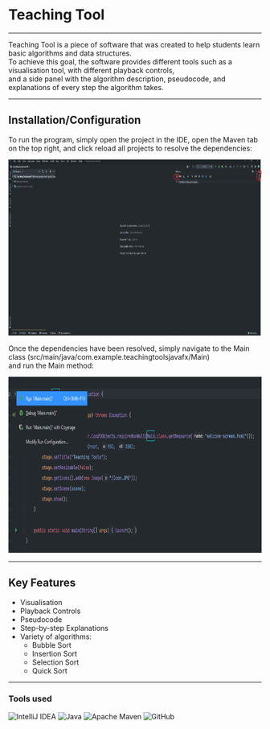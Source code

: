 # Teaching Tool

<hr/>

Teaching Tool is a piece of software that was created to help students learn basic algorithms and data structures.
<br>
To achieve this goal, the software provides different tools such as a visualisation tool, with different playback controls,
<br>
and a side panel with the algorithm description, pseudocode, and explanations of every step the algorithm takes.

<hr>

## Installation/Configuration
To run the program, simply open the project in the IDE, open the Maven tab on the top right, and click reload all projects to resolve the dependencies:
<br>

<p align="left">
<img src="./src/main/resources/MavenReload.png" alt="Teaching Tool Logo" width="750" height="350"/>
</p>
Once the dependencies have been resolved, simply navigate to the Main class (src/main/java/com.example.teachingtoolsjavafx/Main)
<br>
and run the Main method:
<p align="left">
<img src="./src/main/resources/RunMain.png" alt="Teaching Tool Logo" width="750" height="350"/>
</p>
<hr>

## Key Features
* Visualisation
* Playback Controls
* Pseudocode
* Step-by-step Explanations
* Variety of algorithms:
    * Bubble Sort
    * Insertion Sort
    * Selection Sort
    * Quick Sort

<hr>

### Tools used

![IntelliJ IDEA](https://img.shields.io/badge/IntelliJIDEA-000000.svg?style=for-the-badge&logo=intellij-idea&logoColor=white)
![Java](https://img.shields.io/badge/java-%23ED8B00.svg?style=for-the-badge&logo=java&logoColor=white)
![Apache Maven](https://img.shields.io/badge/Apache%20Maven-C71A36?style=for-the-badge&logo=Apache%20Maven&logoColor=white)
![GitHub](https://img.shields.io/badge/github-%23121011.svg?style=for-the-badge&logo=github&logoColor=white)



